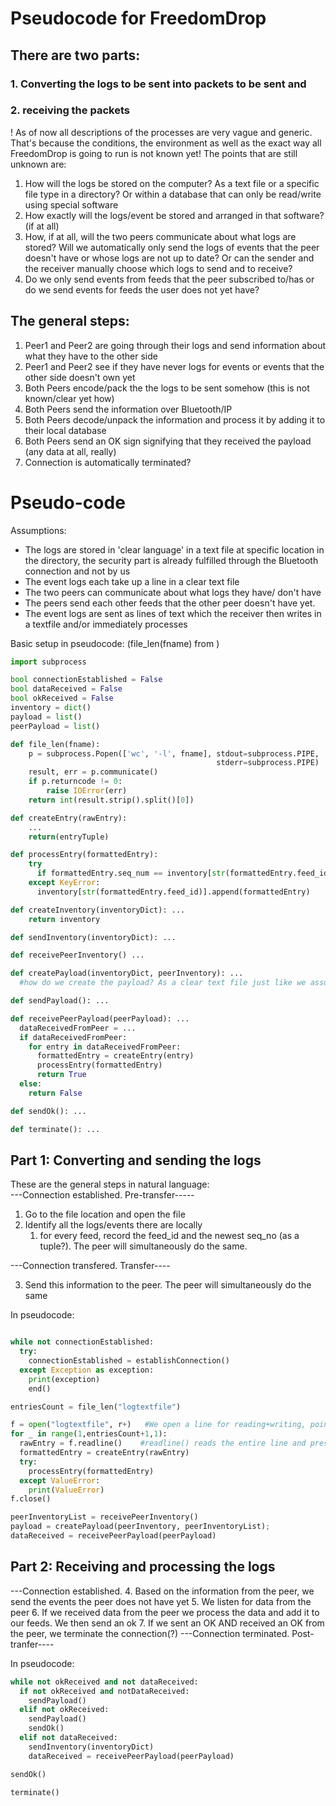 # Pseudocode for FreedomDrop

## There are two parts:
### 1. Converting the logs to be sent into packets to be sent and
### 2. receiving the packets
! As of now all descriptions of the processes are very vague and generic. That's because the conditions,
the environment as well as the exact way all FreedomDrop is going to run is not known yet!
The points that are still unknown are:
1. How will the logs be stored on the computer? As a text file or a specific file type in a directory? Or within a database that can only be read/write using special software
2. How exactly will the logs/event be stored and arranged in that software? (if at all)
3. How, if at all, will the two peers communicate about what logs are stored? Will we automatically only send the logs of events that the peer doesn't have or whose logs are not up to date? Or can the sender and the receiver manually choose which logs to send and to receive?
4. Do we only send events from feeds that the peer subscribed to/has or do we send events for feeds the user does not yet have?

## The general steps:
1. Peer1 and Peer2 are going through their logs and send information about what they have to the other side
2. Peer1 and Peer2 see if they have never logs for events or events that the other side doesn't own yet
3. Both Peers encode/pack the the logs to be sent somehow (this is not known/clear yet how)
4. Both Peers send the information over Bluetooth/IP
5. Both Peers decode/unpack the information and process it by adding it to their local database
6. Both Peers send an OK sign signifying that they received the payload (any data at all, really)
7. Connection is automatically terminated?

# Pseudo-code
Assumptions:
  * The logs are stored in 'clear language' in a text file at specific location in the directory, the security part is already fulfilled through the Bluetooth connection and not by us
  * The event logs each take up a line in a clear text file
  * The two peers can communicate about what logs they have/ don't have
  * The peers send each other feeds that the other peer doesn't have yet.
  * The event logs are sent as lines of text which the receiver then writes in a textfile and/or immediately processes

Basic setup in pseudocode: (file_len(fname) from )
```python
import subprocess

bool connectionEstablished = False
bool dataReceived = False
bool okReceived = False
inventory = dict()
payload = list()
peerPayload = list()

def file_len(fname):
    p = subprocess.Popen(['wc', '-l', fname], stdout=subprocess.PIPE,
                                              stderr=subprocess.PIPE)
    result, err = p.communicate()
    if p.returncode != 0:
        raise IOError(err)
    return int(result.strip().split()[0])

def createEntry(rawEntry):
    ...
    return(entryTuple)

def processEntry(formattedEntry):
    try
      if formattedEntry.seq_num == inventory[str(formattedEntry.feed_id)]
    except KeyError:
      inventory[str(formattedEntry.feed_id)].append(formattedEntry)

def createInventory(inventoryDict): ...
    return inventory

def sendInventory(inventoryDict): ...

def receivePeerInventory() ...

def createPayload(inventoryDict, peerInventory): ...
  #how do we create the payload? As a clear text file just like we assume to store them locally?

def sendPayload(): ...

def receivePeerPayload(peerPayload): ...
  dataReceivedFromPeer = ...
  if dataReceivedFromPeer:
    for entry in dataReceivedFromPeer:
      formattedEntry = createEntry(entry)
      processEntry(formattedEntry)
      return True
  else:
    return False

def sendOk(): ...

def terminate(): ...

```

## Part 1: Converting and sending the logs
These are the general steps in natural language:  
---Connection established. Pre-transfer-----  
1. Go to the file location and open the file  
2. Identify all the logs/events there are locally  
    1. for every feed, record the feed_id and the newest seq_no (as a tuple?). The peer will simultaneously do the same.    

---Connection transfered. Transfer----  

3. Send this information to the peer. The peer will simultaneously do the same

In pseudocode:

```python

while not connectionEstablished:
  try:
    connectionEstablished = establishConnection()
  except Exception as exception:
    print(exception)
    end()

entriesCount = file_len("logtextfile")

f = open("logtextfile", r+)   #We open a line for reading+writing, pointer is at beginning of file
for _ in range(1,entriesCount+1,1):
  rawEntry = f.readline()    #readline() reads the entire line and presumably doesn't reset the pointer
  formattedEntry = createEntry(rawEntry)
  try:
    processEntry(formattedEntry)
  except ValueError:
    print(ValueError)
f.close()

peerInventoryList = receivePeerInventory()
payload = createPayload(peerInventory, peerInventoryList);
dataReceived = receivePeerPayload(peerPayload)

```

## Part 2: Receiving and processing the logs
---Connection established.
4. Based on the information from the peer, we send the events the peer does not have yet
5. We listen for data from the peer
6. If we received data from the peer we process the data and add it to our feeds. We then send an ok
7. If we sent an OK AND received an OK from the peer, we terminate the connection(?)
---Connection terminated. Post-tranfer----

In pseudocode:
```python
while not okReceived and not dataReceived:
  if not okReceived and notDataReceived:
    sendPayload()
  elif not okReceived:
    sendPayload()
    sendOk()
  elif not dataReceived:
    sendInventory(inventoryDict)
    dataReceived = receivePeerPayload(peerPayload)

sendOk()

terminate()
```
